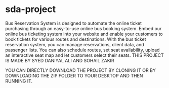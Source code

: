 # sda-project
Bus Reservation System is designed to automate the online ticket purchasing through an easy-to-use online bus booking system. 
Embed our online bus ticketing system into your website and enable your customers to book tickets for various routes and destinations. 
With the bus ticket reservation system, you can manage reservations, client data, and passenger lists.
You can also schedule routes, set seat availability, upload an interactive seat map and let customers select their seats.
THIS PROJECT IS MADE BY SYED DANIYAL ALI AND SOHAIL ZAKIR

YOU CAN DIRECTLY DOWNLOAD THE PROJECT BY CLONING IT OR BY DOWNLOADING THE ZIP FOLDER TO YOUR DESKTOP AND THEN RUNNING IT.
